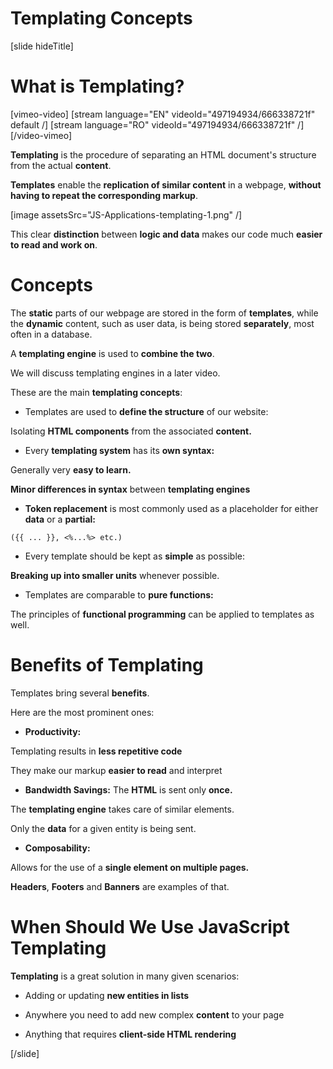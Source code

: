 # Templating Concepts

[slide hideTitle]
# What is Templating?

[vimeo-video]
[stream language="EN" videoId="497194934/666338721f" default /]
[stream language="RO" videoId="497194934/666338721f"  /]
[/video-vimeo]

**Templating** is the procedure of separating an HTML document's structure from the actual **content**.

**Templates** enable the **replication of similar content** in a webpage, **without having to repeat the corresponding markup**.

[image assetsSrc="JS-Applications-templating-1.png" /]

This clear **distinction** between **logic and data** makes our code much **easier to read and work on**.

# Concepts

The **static** parts of our webpage are stored in the form of **templates**, while the **dynamic** content, such as user data, is being stored **separately**, most often in a database.

A **templating engine** is used to **combine the two**.

We will discuss templating engines in a later video.

These are the main **templating concepts**:

- Templates are used to **define the structure** of our website:

Isolating **HTML components** from the associated **content.**

- Every **templating system** has its **own syntax:**

Generally very **easy to learn.**

**Minor differences in syntax** between **templating engines**

- **Token replacement** is most commonly used as a placeholder for either **data** or a **partial:**

`({{ ... }}, <%...%> etc.)`

- Every template should be kept as **simple** as possible:
  
**Breaking up into smaller units** whenever possible.

- Templates are comparable to **pure functions:**

The principles of **functional programming** can be applied to templates as well.

# Benefits of Templating

Templates bring several **benefits**.

Here are the most prominent ones:

- **Productivity:**

Templating results in **less repetitive code**
 
They make our markup **easier to read** and interpret

- **Bandwidth Savings:**
The **HTML** is sent only **once.**

The **templating engine** takes care of similar elements.

Only the **data** for a given entity is being sent.

- **Composability:**

Allows for the use of a **single element on multiple pages.**

**Headers**, **Footers** and **Banners** are examples of that.

# When Should We Use JavaScript Templating

**Templating** is a great solution in many given scenarios:

- Adding or updating **new entities in lists**

- Anywhere you need to add new complex **content** to your page

- Anything that requires **client-side HTML rendering**

[/slide]
